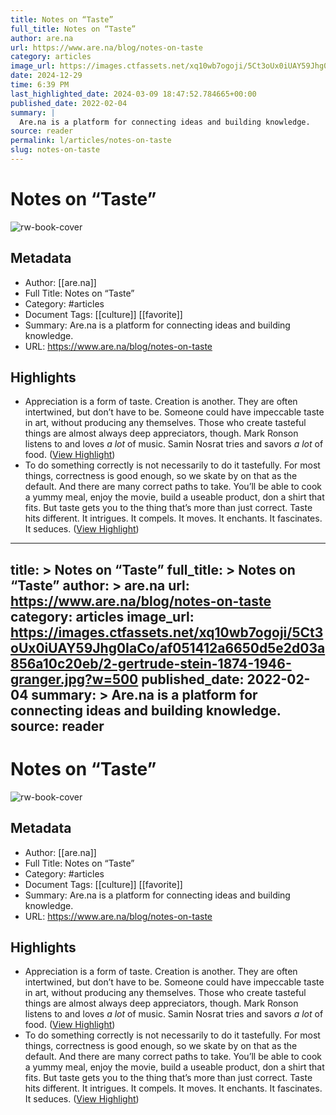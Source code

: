 ```yaml
---
title: Notes on “Taste”
full_title: Notes on “Taste”
author: are.na
url: https://www.are.na/blog/notes-on-taste
category: articles
image_url: https://images.ctfassets.net/xq10wb7ogoji/5Ct3oUx0iUAY59Jhg0IaCo/af051412a6650d5e2d03a856a10c20eb/2-gertrude-stein-1874-1946-granger.jpg?w=500
date: 2024-12-29
time: 6:39 PM
last_highlighted_date: 2024-03-09 18:47:52.784665+00:00
published_date: 2022-02-04
summary: |
  Are.na is a platform for connecting ideas and building knowledge.
source: reader
permalink: l/articles/notes-on-taste
slug: notes-on-taste
---
```

# Notes on “Taste”

![rw-book-cover](https://images.ctfassets.net/xq10wb7ogoji/5Ct3oUx0iUAY59Jhg0IaCo/af051412a6650d5e2d03a856a10c20eb/2-gertrude-stein-1874-1946-granger.jpg?w=500)

## Metadata
- Author: [[are.na]]
- Full Title: Notes on “Taste”
- Category: #articles
- Document Tags: [[culture]] [[favorite]] 
- Summary: Are.na is a platform for connecting ideas and building knowledge.
- URL: https://www.are.na/blog/notes-on-taste

## Highlights
- Appreciation is a form of taste. Creation is another. They are often intertwined, but don’t have to be. Someone could have impeccable taste in art, without producing any themselves. Those who create tasteful things are almost always deep appreciators, though. Mark Ronson listens to and loves *a lot* of music. Samin Nosrat tries and savors *a lot* of food. ([View Highlight](https://read.readwise.io/read/01hrj8jcn12978ptzsn231c783))
- To do something correctly is not necessarily to do it tastefully. For most things, correctness is good enough, so we skate by on that as the default. And there are many correct paths to take. You’ll be able to cook a yummy meal, enjoy the movie, build a useable product, don a shirt that fits. But taste gets you to the thing that’s more than just correct. Taste hits different. It intrigues. It compels. It moves. It enchants. It fascinates. It seduces. ([View Highlight](https://read.readwise.io/read/01hrj8nz2k9qqpe9f5t96bdete))


---
title: >
  Notes on “Taste”
full_title: >
  Notes on “Taste”
author: >
  are.na
url: https://www.are.na/blog/notes-on-taste
category: articles
image_url: https://images.ctfassets.net/xq10wb7ogoji/5Ct3oUx0iUAY59Jhg0IaCo/af051412a6650d5e2d03a856a10c20eb/2-gertrude-stein-1874-1946-granger.jpg?w=500
published_date: 2022-02-04
summary: >
  Are.na is a platform for connecting ideas and building knowledge.
source: reader
---
# Notes on “Taste”

![rw-book-cover](https://images.ctfassets.net/xq10wb7ogoji/5Ct3oUx0iUAY59Jhg0IaCo/af051412a6650d5e2d03a856a10c20eb/2-gertrude-stein-1874-1946-granger.jpg?w=500)

## Metadata
- Author: [[are.na]]
- Full Title: Notes on “Taste”
- Category: #articles
- Document Tags: [[culture]] [[favorite]] 
- Summary: Are.na is a platform for connecting ideas and building knowledge.
- URL: https://www.are.na/blog/notes-on-taste

## Highlights
- Appreciation is a form of taste. Creation is another. They are often intertwined, but don’t have to be. Someone could have impeccable taste in art, without producing any themselves. Those who create tasteful things are almost always deep appreciators, though. Mark Ronson listens to and loves *a lot* of music. Samin Nosrat tries and savors *a lot* of food. ([View Highlight](https://read.readwise.io/read/01hrj8jcn12978ptzsn231c783))
- To do something correctly is not necessarily to do it tastefully. For most things, correctness is good enough, so we skate by on that as the default. And there are many correct paths to take. You’ll be able to cook a yummy meal, enjoy the movie, build a useable product, don a shirt that fits. But taste gets you to the thing that’s more than just correct. Taste hits different. It intrigues. It compels. It moves. It enchants. It fascinates. It seduces. ([View Highlight](https://read.readwise.io/read/01hrj8nz2k9qqpe9f5t96bdete))


